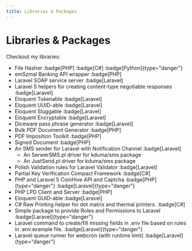```yaml
---
title: Libraries & Packages
---
```


# Libraries & Packages

Checkout my libraries:

- File Hasher :badge[PHP] :badge[C#] :badge[Python]{type="danger"}
- emSzmal Banking API wrapper :badge[PHP]
- Laravel SOAP service server :badge[Laravel]
- Laravel 5 helpers for creating content-type negotiable responses :badge[Laravel]
- Eloquent Tokenable :badge[Laravel]
- Eloquent UUID-able :badge[Laravel]
- Eloquent Sluggable :badge[Laravel]
- Eloquent Encryptable :badge[Laravel]
- Diceware pass phrase generator :badge[Laravel]
- Bulk PDF Document Generator :badge[PHP]
- PDF Imposition Toolkit :badge[PHP]
- Signed Document :badge[PHP]
- An SMS sender for Laravel with Notification Channel :badge[Laravel]
  - An SerwerSMS.pl driver for kduma/sms package
  - An JustSend.pl driver for kduma/sms package
- Polish Validation rules for Laravel Validator :badge[Laravel]
- Partial Key Verification Compact Framework :badge[C#]
- PHP and Laravel 5 CoinHive API and Captcha :badge[PHP]{type="danger"} :badge[Laravel]{type="danger"}
- PHP LPD Client and Server :badge[PHP]
- Eloquent GUID-able :badge[Laravel]
- C# Raw Printing helper for dot matrix and thermal printers. :badge[C#]
- Simple package to provide Roles and Permissions to Laravel :badge[Laravel]{type="danger"}
- Laravel command to create/fill missing fields in .env file based on rules in .env.example file. :badge[Laravel]{type="danger"}
- Laravel queue runner for webcron (with runtime limit) :badge[Laravel]{type="danger"}


